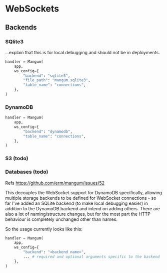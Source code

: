 # WebSockets



## Backends

### SQlite3

...explain that this is for local debugging and should not be in deployments.

```python
handler = Mangum(
    app,
    ws_config={
        "backend": "sqlite3",
        "file_path": "mangum.sqlite3",
        "table_name": "connections",
    },
)
```


### DynamoDB

```python
handler = Mangum(
    app,
    ws_config={
        "backend": "dynamodb",
        "table_name": "connections",
    },
)
```


### S3 (todo)

### Databases (todo)

Refs https://github.com/erm/mangum/issues/52

This decouples the WebSocket support for DynamoDB specifically, allowing multiple storage backends to be defined for WebSocket connections - so far I've added an SQLite backend (to make local debugging easier) in addition to the DynamoDB backend and intend on adding others. There are also a lot of naming/structure changes, but for the most part the HTTP behaviour is completely unchanged other than names.

So the usage currently looks like this:
```python
handler = Mangum(
    app,
    ws_config={
        "backend": "<backend name>",
        ... # required and optional arguments specific to the backend
    },
)
```

